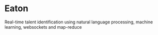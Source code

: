 Eaton
=====

Real-time talent identification using natural language processing, machine learning, websockets and map-reduce